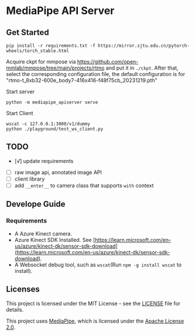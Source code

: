 # MediaPipe API Server

## Get Started

```shell
pip install -r requirements.txt -f https://mirror.sjtu.edu.cn/pytorch-wheels/torch_stable.html
```

Acquire ckpt for mmpose via https://github.com/open-mmlab/mmpose/tree/main/projects/rtmo and put it in `./ckpt`. After that, select the corresponding configuration file, the default configuration is for "rtmo-t_8xb32-600e_body7-416x416-f48f75cb_20231219.pth"

Start server

```shell
python -m mediapipe_apiserver serve
```

Start Client

```shell
wscat -c 127.0.0.1:3000/v1/dummy
python ./playground/test_ws_client.py
```

## TODO

- [√] update requirements
- [ ] raw image api, annotated image API
- [ ] client library
- [ ] add `__enter__` to camera class that supports `with` context

## Develope Guide

### Requirements

- A Azure Kinect camera.
- Azure Kinect SDK Installed. See [https://learn.microsoft.com/en-us/azure/kinect-dk/sensor-sdk-download](https://learn.microsoft.com/en-us/azure/kinect-dk/sensor-sdk-download).
- A Websocket debug tool, such as `wscat`(Run `npm -g install wscat` to install).

## Licenses

This project is licensed under the MIT License - see the [LICENSE](LICENSE) file for details.

This project uses [MediaPipe](https://github.com/google/mediapipe), which is licensed under the [Apache License 2.0](http://www.apache.org/licenses/LICENSE-2.0).
